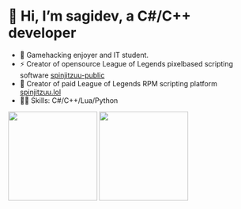 # 👋 Hi, I’m sagidev, a C#/C++ developer

- 👀 Gamehacking enjoyer and IT student.  
- ⚡ Creator of opensource League of Legends pixelbased scripting software [spinjitzuu-public](https://github.com/sagidev/spinjitzuu-public)
- 🚀 Creator of paid League of Legends RPM scripting platform [spinjitzuu.lol](https://league-script.com/)
- 👨‍💻 Skills: C#/C++/Lua/Python
<p>
  <img height="180em" src="https://github-readme-stats.vercel.app/api?username=sagidev&show_icons=true&hide_border=true&&count_private=true&include_all_commits=true&custom_title=sagidev%27s%20Github%20Statistics&theme=github_dark" />
  <img height="180em" src="https://github-readme-stats.vercel.app/api/top-langs/?username=sagidev&exclude_repo=KNN-Image-Classification&show_icons=true&hide_border=true&layout=compact&langs_count=8&theme=github_dark"/>
</p>

